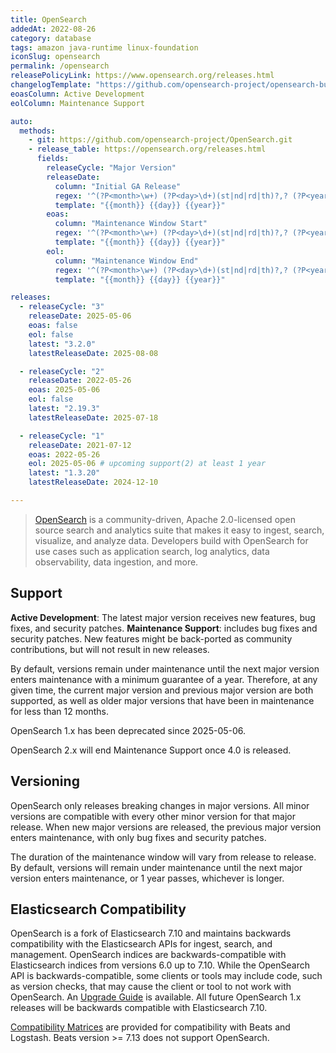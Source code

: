 ```yaml
---
title: OpenSearch
addedAt: 2022-08-26
category: database
tags: amazon java-runtime linux-foundation
iconSlug: opensearch
permalink: /opensearch
releasePolicyLink: https://www.opensearch.org/releases.html
changelogTemplate: "https://github.com/opensearch-project/opensearch-build/blob/main/release-notes/opensearch-release-notes-__LATEST__.md"
eoasColumn: Active Development
eolColumn: Maintenance Support

auto:
  methods:
    - git: https://github.com/opensearch-project/OpenSearch.git
    - release_table: https://opensearch.org/releases.html
      fields:
        releaseCycle: "Major Version"
        releaseDate:
          column: "Initial GA Release"
          regex: '^(?P<month>\w+) (?P<day>\d+)(st|nd|rd|th)?,? (?P<year>\d{4}).*$'
          template: "{{month}} {{day}} {{year}}"
        eoas:
          column: "Maintenance Window Start"
          regex: '^(?P<month>\w+) (?P<day>\d+)(st|nd|rd|th)?,? (?P<year>\d{4}).*$'
          template: "{{month}} {{day}} {{year}}"
        eol:
          column: "Maintenance Window End"
          regex: '^(?P<month>\w+) (?P<day>\d+)(st|nd|rd|th)?,? (?P<year>\d{4}).*$'
          template: "{{month}} {{day}} {{year}}"

releases:
  - releaseCycle: "3"
    releaseDate: 2025-05-06
    eoas: false
    eol: false
    latest: "3.2.0"
    latestReleaseDate: 2025-08-08

  - releaseCycle: "2"
    releaseDate: 2022-05-26
    eoas: 2025-05-06
    eol: false
    latest: "2.19.3"
    latestReleaseDate: 2025-07-18

  - releaseCycle: "1"
    releaseDate: 2021-07-12
    eoas: 2022-05-26
    eol: 2025-05-06 # upcoming support(2) at least 1 year
    latest: "1.3.20"
    latestReleaseDate: 2024-12-10

---
```


> [OpenSearch](https://opensearch.org/) is a community-driven, Apache 2.0-licensed open source
> search and analytics suite that makes it easy to ingest, search, visualize, and analyze data.
> Developers build with OpenSearch for use cases such as application search, log analytics, data
> observability, data ingestion, and more.

## Support

**Active Development**: The latest major version receives new features, bug fixes, and security patches.
**Maintenance Support**: includes bug fixes and security patches. New features might be back-ported as
community contributions, but will not result in new releases.

By default, versions remain under maintenance until the next major version enters maintenance with
a minimum guarantee of a year. Therefore, at any given time, the current major version and previous
major version are both supported, as well as older major versions that have been in maintenance
for less than 12 months.

OpenSearch 1.x has been deprecated since 2025-05-06.

OpenSearch 2.x will end Maintenance Support once 4.0 is released.

## Versioning

OpenSearch only releases breaking changes in major versions. All minor versions are compatible with
every other minor version for that major release. When new major versions are released, the previous
major version enters maintenance, with only bug fixes and security patches.

The duration of the maintenance window will vary from release to release. By default, versions will
remain under maintenance until the next major version enters maintenance, or 1 year passes,
whichever is longer.

## Elasticsearch Compatibility

OpenSearch is a fork of Elasticsearch 7.10 and maintains backwards compatibility with the
Elasticsearch APIs for ingest, search, and management. OpenSearch indices are backwards-compatible
with Elasticsearch indices from versions 6.0 up to 7.10. While the OpenSearch API is
backwards-compatible, some clients or tools may include code, such as version checks, that may
cause the client or tool to not work with OpenSearch. An [Upgrade Guide](https://opensearch.org/faq/#q3.1)
is available. All future OpenSearch 1.x releases will be backwards compatible with Elasticsearch
7.10.

[Compatibility Matrices](https://opensearch.org/docs/latest/clients/agents-and-ingestion-tools/index/#compatibility-matrices)
are provided for compatibility with Beats and Logstash. Beats version >= 7.13 does not support
OpenSearch.
